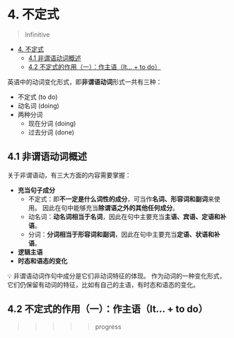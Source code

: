 # 4. 不定式

> Infinitive

- [4. 不定式](#4-不定式)
  - [4.1 非谓语动词概述](#41-非谓语动词概述)
  - [4.2 不定式的作用（一）：作主语（It... + to do）](#42-不定式的作用一作主语it--to-do)

英语中的动词变化形式，即**非谓语动词**形式一共有三种：

- 不定式 (to do)
- 动名词 (doing)
- 两种分词
  - 现在分词 (doing)
  - 过去分词 (done)

## 4.1 非谓语动词概述

关于非谓语动，有三大方面的内容需要掌握：

- **充当句子成分**
  - 不定式：即**不一定是什么词性的成分**，可当作**名词、形容词和副词**来使用。
    因此在句中能够充当**除谓语之外的其他任何成分**。
  - 动名词：**动名词相当于名词**，因此在句中主要充当**主语、宾语、定语和补语**。
  - 分词：**分词相当于形容词和副词**，因此在句中主要充当**定语、状语和补语**。
- **逻辑主语**
- **时态和语态的变化**

💡 非谓语动词作句中成分是它们非动词特征的体现。
作为动词的一种变化形式，它们仍保留有动词的特征，比如有自己的主语，有时态和语态的变化。

## 4.2 不定式的作用（一）：作主语（It... + to do）

>>>>> progress
